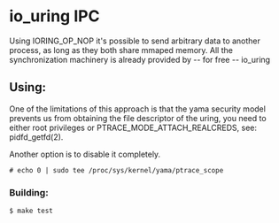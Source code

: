 # io_uring IPC

Using IORING_OP_NOP it's possible to send arbitrary data to another process, as long as they both share mmaped memory. All the synchronization machinery is already provided by -- for free -- io_uring

## Using:

One of the limitations of this approach is that the yama security model prevents us from obtaining the file descriptor of the uring, you need to either root privileges or PTRACE_MODE_ATTACH_REALCREDS, see: pidfd_getfd(2).

Another option is to disable it completely.

```shell
# echo 0 | sudo tee /proc/sys/kernel/yama/ptrace_scope
```

### Building:

```shell
$ make test
```
